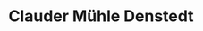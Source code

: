 ---
title: "Clauder Mühle Denstedt"
url: /ilmtal-weinstrasse/clauder-muehle-denstedt/
shop: Hofladen
---